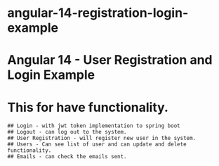 # angular-14-registration-login-example

# Angular 14 - User Registration and Login Example

# This for have functionality. 
    ## Login - with jwt token implementation to spring boot
    ## Logout - can log out to the system.
    ## User Registration - will register new user in the system.
    ## Users - Can see list of user and can update and delete functionality.
    ## Emails - can check the emails sent.
    
